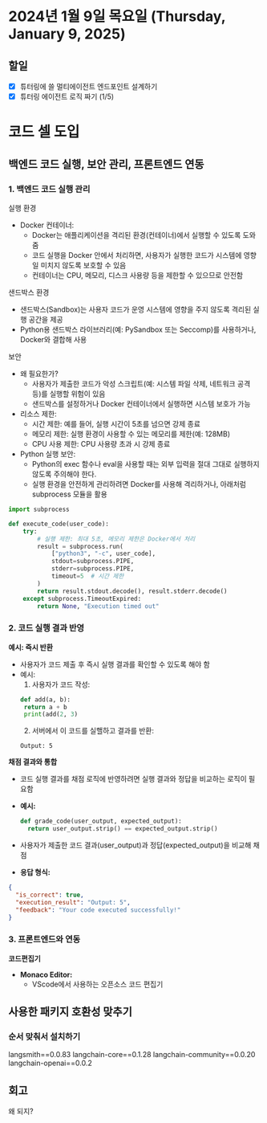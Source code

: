 # 2024년 1월 9일 목요일 (Thursday, January 9, 2025)
## 할일 
- [x] 튜터링에 쓸 멀티에이전트 엔드포인트 설계하기
- [x] 튜터링 에이전트 로직 짜기 (1/5)

# 코드 셀 도입
## 백엔드 코드 실행, 보안 관리, 프론트엔드 연동
### 1. 백엔드 코드 실행 관리
실행 환경
- Docker 컨테이너:
  - Docker는 애플리케이션을 격리된 환경(컨테이너)에서 실행할 수 있도록 도와줌
  - 코드 실행을 Docker 안에서 처리하면, 사용자가 실행한 코드가 시스템에 영향일 미치지 않도록 보호할 수 있음
  - 컨테이너는 CPU, 메모리, 디스크 사용량 등을 제한할 수 있으므로 안전함

샌드박스 환경
- 샌드박스(Sandbox)는 사용자 코드가 운영 시스템에 영향을 주지 않도록 격리된 실행 공간을 제공
- Python용 샌드박스 라이브러리(예: PySandbox 또는 Seccomp)를 사용하거나, Docker와 결합해 사용

보안
- 왜 필요한가?
  - 사용자가 제출한 코드가 악성 스크립트(예: 시스템 파일 삭제, 네트워크 공격 등)를 실행할 위험이 있음
  - 샌드박스를 설정하거나 Docker 컨테이너에서 실행하면 시스템 보호가 가능
- 리소스 제한:
  - 시간 제한: 예를 들어, 실행 시간이 5초를 넘으면 강제 종료
  - 메모리 제한: 실행 환경이 사용할 수 있는 메모리를 제한(예: 128MB)
  - CPU 사용 제한: CPU 사용량 초과 시 강제 종료
- Python 실행 보안:
  - Python의 exec 함수나 eval을 사용할 때는 외부 입력을 절대 그대로 실행하지 않도록 주의해야 한다.
  - 실행 환경을 안전하게 관리하려면 Docker를 사용해 격리하거나, 아래처럼 subprocess 모듈을 활용

```python
import subprocess

def execute_code(user_code):
    try:
        # 실행 제한: 최대 5초, 메모리 제한은 Docker에서 처리
        result = subprocess.run(
            ["python3", "-c", user_code],
            stdout=subprocess.PIPE,
            stderr=subprocess.PIPE,
            timeout=5  # 시간 제한
        )
        return result.stdout.decode(), result.stderr.decode()
    except subprocess.TimeoutExpired:
        return None, "Execution timed out"
```

### 2. 코드 실행 결과 반영
**예시: 즉시 반환**
- 사용자가 코드 제출 후 즉시 실행 결과를 확인할 수 있도록 해야 함
- 예시:
  1. 사용자가 코드 작성:
   ```python
   def add(a, b):
    return a + b
    print(add(2, 3)
    ```
  2. 서버에서 이 코드를 실핼하고 결과를 반환:
    ```
    Output: 5
    ```

**채점 결과와 통합**
- 코드 실행 결과를 채점 로직에 반영하려면 실행 결과와 정답을 비교하는 로직이 필요함
- **예시:**
  ```python
  def grade_code(user_output, expected_output):
    return user_output.strip() == expected_output.strip()
    ```

- 사용자가 제출한 코드 결과(user_output)과 정답(expected_output)을 비교해 채점
- **응답 형식:**
```json
{
  "is_correct": true,
  "execution_result": "Output: 5",
  "feedback": "Your code executed successfully!"
}
```

### 3. 프론트엔드와 연동
**코드편집기**
- **Monaco Editor:**
  - VScode에서 사용하는 오픈소스 코드 편집기


## 사용한 패키지 호환성 맞추기
### 순서 맞춰서 설치하기
langsmith==0.0.83
langchain-core==0.1.28
langchain-community==0.0.20
langchain-openai==0.0.2


## 회고
왜 되지?